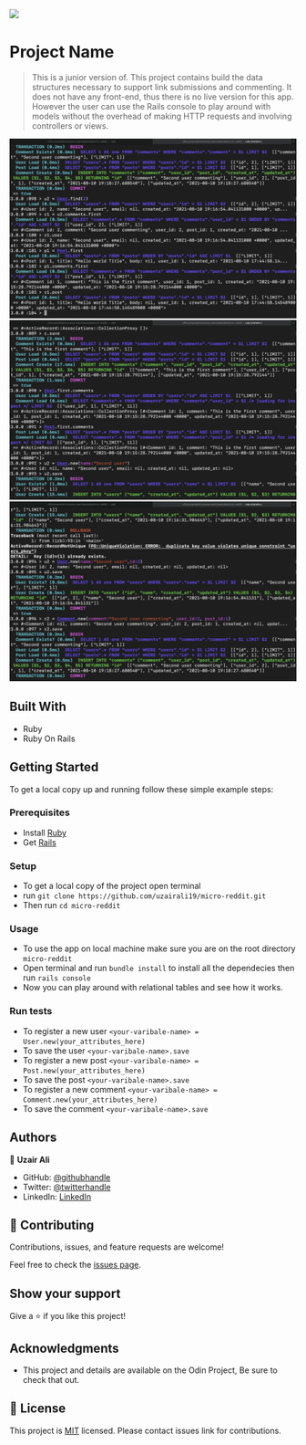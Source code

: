 ![](https://img.shields.io/badge/Microverse-blueviolet)

# Project Name

> This is a junior version of. This project contains build the data structures necessary to support link submissions and commenting. It does not have any front-end, thus there is no live version for this app. However the user can use the Rails console to play around with models without the overhead of making HTTP requests and involving controllers or views.

![screenshot](./screenshot_1.png)
![screenshot](./screenshot_2.png)
![screenshot](./screenshot_3.png)

## Built With

- Ruby
- Ruby On Rails

## Getting Started

To get a local copy up and running follow these simple example steps:

### Prerequisites

- Install [Ruby](https://www.ruby-lang.org/en/)
- Get [Rails](https://rubyonrails.org/)

### Setup

- To get a local copy of the project open terminal
- run `git clone https://github.com/uzairali19/micro-reddit.git`
- Then run `cd micro-reddit`

### Usage

- To use the app on local machine make sure you are on the root directory `micro-reddit`
- Open terminal and run `bundle install` to install all the dependecies then run `rails console`
- Now you can play around with relational tables and see how it works.

### Run tests

- To register a new user `<your-varibale-name> = User.new(your_attributes_here)`
- To save the user `<your-varibale-name>.save`
- To register a new post `<your-varibale-name> = Post.new(your_attributes_here)`
- To save the post `<your-varibale-name>.save`
- To register a new comment `<your-varibale-name> = Comment.new(your_attributes_here)`
- To save the comment `<your-varibale-name>.save`

## Authors

👤 **Uzair Ali**

- GitHub: [@githubhandle](https://github.com/uzairali19)
- Twitter: [@twitterhandle](https://twitter.com/Uzairali751)
- LinkedIn: [LinkedIn](https://www.linkedin.com/in/uzairali19/)

## 🤝 Contributing

Contributions, issues, and feature requests are welcome!

Feel free to check the [issues page](https://github.com/uzairali19/micro-reddit/issues/).

## Show your support

Give a ⭐️ if you like this project!

## Acknowledgments

- This project and details are available on the Odin Project, Be sure to check that out.

## 📝 License

This project is [MIT](./MIT.md) licensed. Please contact issues link for contributions.
